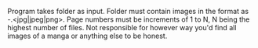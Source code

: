 Program takes folder as input. Folder must contain images in the format as <FolderName>-<pagenumber>.<jpg|jpeg|png>. Page numbers must be increments of 1 to N, N being the highest number of files. 
Not responsible for however way you'd find all images of a manga or anything else to be honest.
